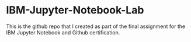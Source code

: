 # IBM-Jupyter-Notebook-Lab
This is the github repo that I created as part of the final assignment for the IBM Jupyter Notebook and Github certification.
